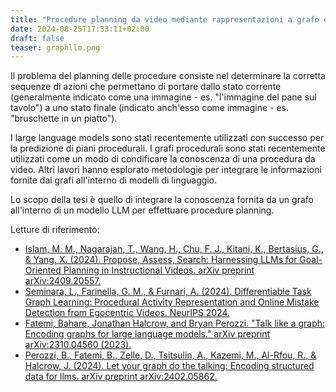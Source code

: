 ```yaml
---
title: "Procedure planning da video mediante rappresentazioni a grafo e Large Language Models"
date: 2024-08-25T17:33:11+02:00
draft: false
teaser: graphllm.png
---
```


Il problema del planning delle procedure consiste nel determinare la corretta sequenze di azioni che permettano di portare dallo stato corrente (generalmente indicato come una immagine - es. "l'immagine del pane sul tavolo") a uno stato finale (indicato anch'esso come immagine - es. "bruschette in un piatto").

I large language models sono stati recentemente utilizzati con successo per la predizione di piani procedurali. I grafi procedurali sono stati recentemente utilizzati come un modo di condificare la conoscenza di una procedura da video. Altri lavori hanno esplorato metodologie per integrare le informazioni fornite dai grafi all'interno di modelli di linguaggio.

Lo scopo della tesi è quello di integrare la conoscenza fornita da un grafo all'interno di un modello LLM per effettuare procedure planning.

Letture di riferimento:
* [Islam, M. M., Nagarajan, T., Wang, H., Chu, F. J., Kitani, K., Bertasius, G., & Yang, X. (2024). Propose, Assess, Search: Harnessing LLMs for Goal-Oriented Planning in Instructional Videos. arXiv preprint arXiv:2409.20557.](https://arxiv.org/pdf/2409.20557?)
* [Seminara, L., Farinella, G. M., & Furnari, A. (2024). Differentiable Task Graph Learning: Procedural Activity Representation and Online Mistake Detection from Egocentric Videos. NeurIPS 2024.](https://arxiv.org/pdf/2406.01486)
* [Fatemi, Bahare, Jonathan Halcrow, and Bryan Perozzi. "Talk like a graph: Encoding graphs for large language models." arXiv preprint arXiv:2310.04560 (2023).](https://arxiv.org/pdf/2310.04560)
* [Perozzi, B., Fatemi, B., Zelle, D., Tsitsulin, A., Kazemi, M., Al-Rfou, R., & Halcrow, J. (2024). Let your graph do the talking: Encoding structured data for llms. arXiv preprint arXiv:2402.05862.](https://arxiv.org/pdf/2402.05862)
